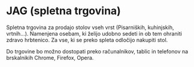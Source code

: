 
JAG (spletna trgovina)
======================

Spletna trgovina za prodajo stolov vseh vrst (Pisarniških, kuhinjskih, vrtnih...).
Namenjena osebam, ki želijo udobno sedeti in ob tem ohraniti zdravo hrbtenico. Za vse, ki se preko spleta odločijo nakupiti stol.

Do trgovine bo možno dostopati preko računalnikov, tablic in telefonov na brskalnikih Chrome, Firefox, Opera.




